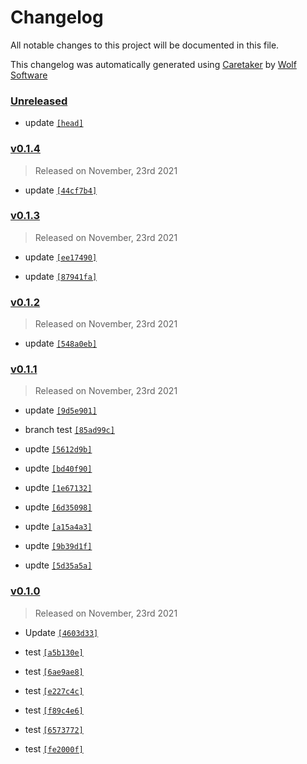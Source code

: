 # Changelog

All notable changes to this project will be documented in this file.


This changelog was automatically generated using [Caretaker](https://github.com/DevelopersToolbox/caretaker) by [Wolf Software](https://github.com/WolfSoftware)

### [Unreleased](https://github.com/DevelopersToolbox/test/compare/v0.1.5...HEAD)

- update [`[head]`](https://github.com/DevelopersToolbox/test/commit/)

### [v0.1.4](https://github.com/DevelopersToolbox/test/compare/v0.1.3...v0.1.4)

> Released on November, 23rd 2021

- update [`[44cf7b4]`](https://github.com/DevelopersToolbox/test/commit/44cf7b4b1ff06fc31c4ef9a081440c76a8af2e5a)

### [v0.1.3](https://github.com/DevelopersToolbox/test/compare/v0.1.2...v0.1.3)

> Released on November, 23rd 2021

- update [`[ee17490]`](https://github.com/DevelopersToolbox/test/commit/ee1749084a33fc1db80b1c7dc50285dc22a97abb)

- update [`[87941fa]`](https://github.com/DevelopersToolbox/test/commit/87941fa215e8e067df2d3b8cad83e49a8d383339)

### [v0.1.2](https://github.com/DevelopersToolbox/test/compare/v0.1.1...v0.1.2)

> Released on November, 23rd 2021

- update [`[548a0eb]`](https://github.com/DevelopersToolbox/test/commit/548a0eb0948e5652b258cacdb946d0679a869639)

### [v0.1.1](https://github.com/DevelopersToolbox/test/compare/v0.1.0...v0.1.1)

> Released on November, 23rd 2021

- update [`[9d5e901]`](https://github.com/DevelopersToolbox/test/commit/9d5e901332a1b82dbf9ece3880d4b3dae1a70c31)

- branch test [`[85ad99c]`](https://github.com/DevelopersToolbox/test/commit/85ad99c2c08630172969a6f616743599c2881bc6)

- updte [`[5612d9b]`](https://github.com/DevelopersToolbox/test/commit/5612d9b2cc79b9ad7c42c7b7c759ec97bc84e2bb)

- updte [`[bd40f90]`](https://github.com/DevelopersToolbox/test/commit/bd40f90f574506923e3fe3afe73fa8d0327accc7)

- updte [`[1e67132]`](https://github.com/DevelopersToolbox/test/commit/1e67132f3b26e9cff4c7cd9cc71b3d72b2940c37)

- updte [`[6d35098]`](https://github.com/DevelopersToolbox/test/commit/6d35098ddec4f03cf439d11bcef242add21be393)

- updte [`[a15a4a3]`](https://github.com/DevelopersToolbox/test/commit/a15a4a3720ecd210ab2ebc0bf7840d1bd76f207d)

- updte [`[9b39d1f]`](https://github.com/DevelopersToolbox/test/commit/9b39d1fe54566d59c8f3b90698a7f362fd50abc8)

- updte [`[5d35a5a]`](https://github.com/DevelopersToolbox/test/commit/5d35a5a5dac88de51dc94437c274a89bb199689d)

### [v0.1.0](https://github.com/DevelopersToolbox/test/releases/v0.1.0)

> Released on November, 23rd 2021

- Update [`[4603d33]`](https://github.com/DevelopersToolbox/test/commit/4603d33bc4b5d5aab32524ee389589637e852ec2)

- test [`[a5b130e]`](https://github.com/DevelopersToolbox/test/commit/a5b130e32b98a278dcf51538418ea81f7c3998c1)

- test [`[6ae9ae8]`](https://github.com/DevelopersToolbox/test/commit/6ae9ae85ce7d1b282720ff176f909630d56240d9)

- test [`[e227c4c]`](https://github.com/DevelopersToolbox/test/commit/e227c4cc60ad34b832e50de5d9ed2e8d3f1605f9)

- test [`[f89c4e6]`](https://github.com/DevelopersToolbox/test/commit/f89c4e6b05d61cea205be8123881bb2800af14f1)

- test [`[6573772]`](https://github.com/DevelopersToolbox/test/commit/65737725d612c204213ddd66524b8f7704efd3cd)

- test [`[fe2000f]`](https://github.com/DevelopersToolbox/test/commit/fe2000fce3e742e5f337d930172381baa31e5d5f)

